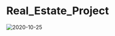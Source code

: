 # Real_Estate_Project

![2020-10-25](https://user-images.githubusercontent.com/74649370/101351207-40f60380-38b6-11eb-9122-75101e7917b1.png)
